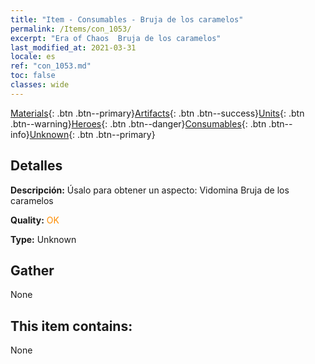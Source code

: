 ```yaml
---
title: "Item - Consumables - Bruja de los caramelos"
permalink: /Items/con_1053/
excerpt: "Era of Chaos  Bruja de los caramelos"
last_modified_at: 2021-03-31
locale: es
ref: "con_1053.md"
toc: false
classes: wide
---
```

 [Materials](/es/Items/){: .btn .btn--primary}[Artifacts](/es/Items/Artifacts/){: .btn .btn--success}[Units](/es/Items/Units/){: .btn .btn--warning}[Heroes](/es/Items/Heroes/){: .btn .btn--danger}[Consumables](/es/Items/Consumables/){: .btn .btn--info}[Unknown](/es/Items/Unknown/){: .btn .btn--primary}

## Detalles
 **Descripción:** Úsalo para obtener un aspecto: Vidomina Bruja de los caramelos

 **Quality:** <span style="color: #FF8C00">OK</span>

 **Type:** Unknown

## Gather

  None

## This item contains:

  None


